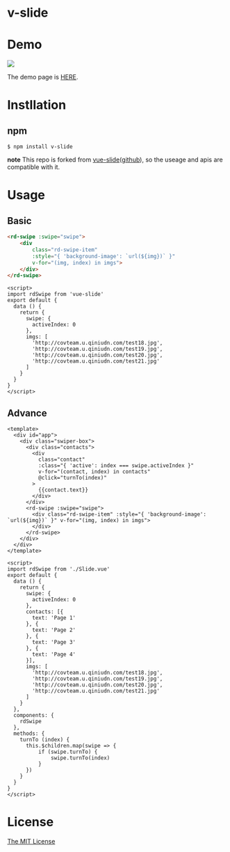 # v-slide

# Demo

![](https://ww3.sinaimg.cn/large/69402bf8jw1fajs22iy8ng20xy0gsqv7.gif)

The demo page is [HERE](http://hilongjw.github.io/vue-slide/demo.html).

# Instllation

## npm

```shell
$ npm install v-slide
```

**note** This repo is forked from [vue-slide](https://www.npmjs.com/package/vue-slide)([github](https://github.com/hilongjw/vue-slide)), so the useage and apis are compatible with it.

# Usage

## Basic

```html
<rd-swipe :swipe="swipe">
    <div 
        class="rd-swipe-item" 
        :style="{ 'background-image': `url(${img})` }" 
        v-for="(img, index) in imgs">
    </div>
</rd-swipe>
```
```
<script>
import rdSwipe from 'vue-slide'
export default {
  data () {
    return {
      swipe: {
        activeIndex: 0
      },
      imgs: [
        'http://covteam.u.qiniudn.com/test18.jpg',
        'http://covteam.u.qiniudn.com/test19.jpg',
        'http://covteam.u.qiniudn.com/test20.jpg',
        'http://covteam.u.qiniudn.com/test21.jpg'
      ]
    }
  }
}
</script>
```

## Advance

```
<template>
  <div id="app">
    <div class="swiper-box">
      <div class="contacts">
        <div 
          class="contact"
          :class="{ 'active': index === swipe.activeIndex }" 
          v-for="(contact, index) in contacts"
          @click="turnTo(index)"
        >
          {{contact.text}}
        </div>
      </div>
      <rd-swipe :swipe="swipe">
        <div class="rd-swipe-item" :style="{ 'background-image': `url(${img})` }" v-for="(img, index) in imgs">
        </div>
      </rd-swipe>
    </div>
  </div>
</template>

<script>
import rdSwipe from './Slide.vue'
export default {
  data () {
    return {
      swipe: {
        activeIndex: 0
      },
      contacts: [{
        text: 'Page 1'
      }, {
        text: 'Page 2'
      }, {
        text: 'Page 3'
      }, {
        text: 'Page 4'
      }],
      imgs: [
        'http://covteam.u.qiniudn.com/test18.jpg',
        'http://covteam.u.qiniudn.com/test19.jpg',
        'http://covteam.u.qiniudn.com/test20.jpg',
        'http://covteam.u.qiniudn.com/test21.jpg'
      ]
    }
  },
  components: {
    rdSwipe
  },
  methods: {
    turnTo (index) {
      this.$children.map(swipe => {
          if (swipe.turnTo) {
              swipe.turnTo(index)
          }
      })
    }
  }
}
</script>

```

# License

[The MIT License](http://opensource.org/licenses/MIT)

